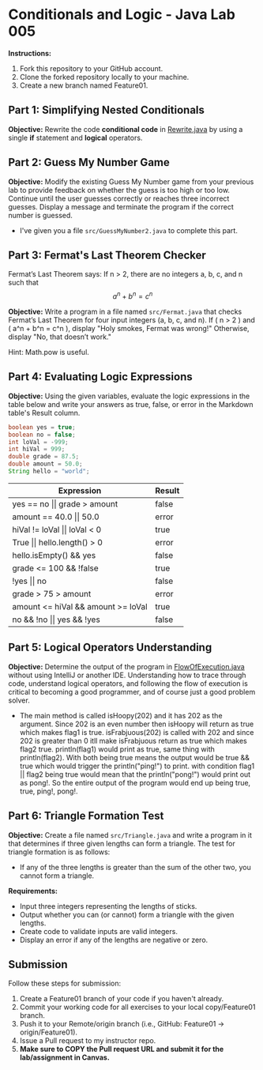# Conditionals and Logic - Java Lab 005

**Instructions:**
1. Fork this repository to your GitHub account.
2. Clone the forked repository locally to your machine.
3. Create a new branch named Feature01.

## Part 1: Simplifying Nested Conditionals

**Objective:**
Rewrite the code **conditional code** in [Rewrite.java](src/Rewrite.java) by using a single **if** statement and **logical** operators.

## Part 2: Guess My Number Game

**Objective:**
Modify the existing Guess My Number game from your previous lab to provide feedback on whether the guess is too high or too low. Continue until the user guesses correctly or reaches three incorrect guesses. Display a message and terminate the program if the correct number is guessed.
* I've given you a file `src/GuessMyNumber2.java` to complete this part.

## Part 3: Fermat's Last Theorem Checker

Fermat’s Last Theorem says: If n > 2, there are no integers a, b, c, and n such that $$a^n + b^n = c^n$$


**Objective:**
Write a program in a file named `src/Fermat.java` that checks Fermat’s Last Theorem for four input integers (a, b, c, and n). If \( n > 2 \) and \( a^n + b^n = c^n \), display "Holy smokes, Fermat was wrong!" Otherwise, display "No, that doesn’t work."

Hint: Math.pow is useful.

## Part 4: Evaluating Logic Expressions

**Objective:**
Using the given variables, evaluate the logic expressions in the table below and write your answers as true, false, or error in the Markdown table's Result column.

```java
boolean yes = true;
boolean no = false;
int loVal = -999;
int hiVal = 999;
double grade = 87.5;
double amount = 50.0;
String hello = "world";
```
| Expression                               | Result |
| ---------------------------------------- |--------|
| yes == no &#124;&#124; grade > amount    | false  |
| amount == 40.0 &#124;&#124; 50.0          | error  |
| hiVal != loVal &#124;&#124; loVal < 0     | true   |
| True &#124;&#124; hello.length() > 0     | error  |
| hello.isEmpty() && yes                   | false  |
| grade <= 100 && !false                   | true   |
| !yes &#124;&#124; no                      | false  |
| grade > 75 > amount                      | error  |
| amount <= hiVal && amount >= loVal       | true   |
| no && !no &#124;&#124; yes && !yes       | false  |

## Part 5: Logical Operators Understanding

**Objective:**
Determine the output of the program in [FlowOfExecution.java](src/FlowOfExecution.java) without using IntelliJ or another IDE.
Understanding how to trace through code, understand logical operators, and following the flow of execution is critical to becoming a good programmer, and of course just a good problem solver.

- The main method is called isHoopy(202) and it has 202 as the argument. Since 202 is an even number then isHoopy will return as true which makes flag1 is true. isFrabjuous(202) is called with 202 and since 202 is greater than 0 itll make isFrabjuous return as true which makes flag2 true. println(flag1) would print as true, same thing with println(flag2). With both being true means the output would be true && true which would trigger the println("ping!") to print. with condition flag1 || flag2 being true would mean that the println("pong!") would print out as pong!. So the entire output of the program would end up being true, true, ping!, pong!.

## Part 6: Triangle Formation Test

**Objective:**
Create a file named `src/Triangle.java` and write a program in it that determines if three given lengths can form a triangle. The test for triangle formation is as follows:
- If any of the three lengths is greater than the sum of the other two, you cannot form a triangle.

**Requirements:**
- Input three integers representing the lengths of sticks.
- Output whether you can (or cannot) form a triangle with the given lengths.
- Create code to validate inputs are valid integers.
- Display an error if any of the lengths are negative or zero.

## Submission
Follow these steps for submission:
1. Create a Feature01 branch of your code if you haven't already.
2. Commit your working code for all exercises to your local copy/Feature01 branch.
3. Push it to your Remote/origin branch (i.e., GitHub: Feature01 -> origin/Feature01).
4. Issue a Pull request to my instructor repo.
5. **Make sure to COPY the Pull request URL and submit it for the lab/assignment in Canvas.**
